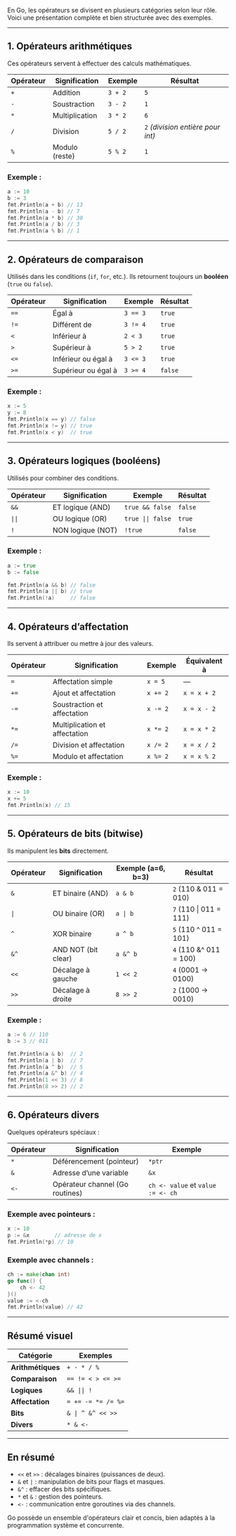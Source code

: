 En Go, les opérateurs se divisent en plusieurs catégories selon leur rôle. Voici une présentation complète et bien structurée avec des exemples.

---

## **1. Opérateurs arithmétiques**

Ces opérateurs servent à effectuer des calculs mathématiques.

| Opérateur | Signification  | Exemple | Résultat                          |
| --------- | -------------- | ------- | --------------------------------- |
| `+`       | Addition       | `3 + 2` | `5`                               |
| `-`       | Soustraction   | `3 - 2` | `1`                               |
| `*`       | Multiplication | `3 * 2` | `6`                               |
| `/`       | Division       | `5 / 2` | `2` *(division entière pour int)* |
| `%`       | Modulo (reste) | `5 % 2` | `1`                               |

### Exemple :

```go
a := 10
b := 3
fmt.Println(a + b) // 13
fmt.Println(a - b) // 7
fmt.Println(a * b) // 30
fmt.Println(a / b) // 3
fmt.Println(a % b) // 1
```

---

## **2. Opérateurs de comparaison**

Utilisés dans les conditions (`if`, `for`, etc.).
Ils retournent toujours un **booléen** (`true` ou `false`).

| Opérateur | Signification       | Exemple  | Résultat |
| --------- | ------------------- | -------- | -------- |
| `==`      | Égal à              | `3 == 3` | `true`   |
| `!=`      | Différent de        | `3 != 4` | `true`   |
| `<`       | Inférieur à         | `2 < 3`  | `true`   |
| `>`       | Supérieur à         | `5 > 2`  | `true`   |
| `<=`      | Inférieur ou égal à | `3 <= 3` | `true`   |
| `>=`      | Supérieur ou égal à | `3 >= 4` | `false`  |

### Exemple :

```go
x := 5
y := 8
fmt.Println(x == y) // false
fmt.Println(x != y) // true
fmt.Println(x < y)  // true
```

---

## **3. Opérateurs logiques (booléens)**

Utilisés pour combiner des conditions.

| Opérateur | Signification     | Exemple           | Résultat |
| --------- | ----------------- | ----------------- | -------- |
| `&&`      | ET logique (AND)  | `true && false`   | `false`  |
| `\|\|`    | OU logique (OR)   | `true \|\| false` | `true`   |
| `!`       | NON logique (NOT) | `!true`           | `false`  |

### Exemple :

```go
a := true
b := false

fmt.Println(a && b) // false
fmt.Println(a || b) // true
fmt.Println(!a)     // false
```

---

## **4. Opérateurs d’affectation**

Ils servent à attribuer ou mettre à jour des valeurs.

| Opérateur | Signification                 | Exemple  | Équivalent à |
| --------- | ----------------------------- | -------- | ------------ |
| `=`       | Affectation simple            | `x = 5`  | —            |
| `+=`      | Ajout et affectation          | `x += 2` | `x = x + 2`  |
| `-=`      | Soustraction et affectation   | `x -= 2` | `x = x - 2`  |
| `*=`      | Multiplication et affectation | `x *= 2` | `x = x * 2`  |
| `/=`      | Division et affectation       | `x /= 2` | `x = x / 2`  |
| `%=`      | Modulo et affectation         | `x %= 2` | `x = x % 2`  |

### Exemple :

```go
x := 10
x += 5
fmt.Println(x) // 15
```

---

## **5. Opérateurs de bits (bitwise)**

Ils manipulent les **bits** directement.

| Opérateur | Signification       | Exemple (a=6, b=3) | Résultat               |
| --------- | ------------------- | ------------------ | ---------------------- |
| `&`       | ET binaire (AND)    | `a & b`            | `2` (110 & 011 = 010)  |
| `\|`      | OU binaire (OR)     | `a \| b`           | `7` (110 \| 011 = 111) |
| `^`       | XOR binaire         | `a ^ b`            | `5` (110 ^ 011 = 101)  |
| `&^`      | AND NOT (bit clear) | `a &^ b`           | `4` (110 &^ 011 = 100) |
| `<<`      | Décalage à gauche   | `1 << 2`           | `4` (0001 → 0100)      |
| `>>`      | Décalage à droite   | `8 >> 2`           | `2` (1000 → 0010)      |

### Exemple :

```go
a := 6 // 110
b := 3 // 011

fmt.Println(a & b)  // 2
fmt.Println(a | b)  // 7
fmt.Println(a ^ b)  // 5
fmt.Println(a &^ b) // 4
fmt.Println(1 << 3) // 8
fmt.Println(8 >> 2) // 2
```

---

## **6. Opérateurs divers**

Quelques opérateurs spéciaux :

| Opérateur | Signification                   | Exemple                           |
| --------- | ------------------------------- | --------------------------------- |
| `*`       | Déférencement (pointeur)        | `*ptr`                            |
| `&`       | Adresse d’une variable          | `&x`                              |
| `<-`      | Opérateur channel (Go routines) | `ch <- value` et `value := <- ch` |

### Exemple avec pointeurs :

```go
x := 10
p := &x        // adresse de x
fmt.Println(*p) // 10
```

### Exemple avec channels :

```go
ch := make(chan int)
go func() {
    ch <- 42
}()
value := <-ch
fmt.Println(value) // 42
```

---

## **Résumé visuel**

| Catégorie         | Exemples           |
| ----------------- | ------------------ |
| **Arithmétiques** | `+ - * / %`        |
| **Comparaison**   | `== != < > <= >=`  |
| **Logiques**      | `&& \|\| !`        |
| **Affectation**   | `= += -= *= /= %=` |
| **Bits**          | `& \| ^ &^ << >>`  |
| **Divers**        | `* & <-`           |

---

## **En résumé**

* `<<` et `>>` : décalages binaires (puissances de deux).
* `&` et `|` : manipulation de bits pour flags et masques.
* `&^` : effacer des bits spécifiques.
* `*` et `&` : gestion des pointeurs.
* `<-` : communication entre goroutines via des channels.

Go possède un ensemble d'opérateurs clair et concis, bien adaptés à la programmation système et concurrente.
